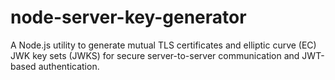 # node-server-key-generator
A Node.js utility to generate mutual TLS certificates and elliptic curve (EC) JWK key sets (JWKS) for secure server-to-server communication and JWT-based authentication.
